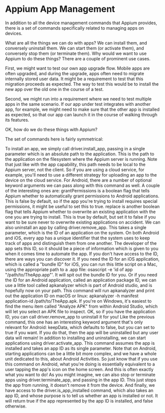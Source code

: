 # Appium App Management

In addition to all the device management commands that Appium provides, there is a set of commands specifically related to managing apps on devices.

What are all the things we can do with apps? We can install them, and conversely uninstall them. We can start them (or activate them), and conversely stop them (or terminate them). Why would we want to use Appium to do these things? There are a couple of prominent use cases.

First, we might want to test our own app upgrade flow. Mobile apps are often upgraded, and during the upgrade, apps often need to migrate internally stored user data. It might be a requirement to test that this migration proceeds as expected. The way to test this would be to install the new app over the old one in the course of a test.

Second, we might run into a requirement where we need to test multiple apps in the same scenario. If our app under test integrates with another app, for example, we might need to make sure that the other app is installed as expected, so that our app can launch it in the course of walking through its features.

OK, how do we do these things with Appium?

The set of commands here is fairly symmetrical:

To install an app, we simply call driver.install_app, passing in a single parameter which is an absolute path to the application. This is the path to the application on the filesystem where the Appium server is running. Note that just like with the app capability, this path needs to be local to the Appium server, not the client. So if you are using a cloud service, for example, you'll need to use a different strategy for uploading an app to the device on the cloud service. For Android, there are a number of optional keyword arguments we can pass along with this command as well. A couple of the interesting ones are: grantPermissions is a boolean flag that tells Appium whether to automatically grant permissions to Android applications. This is false by default, so if the app you're trying to install requires special permissions, it might be useful to set this to true. replace is another boolean flag that tells Appium whether to overwrite an existing application with the one you are trying to install. This is true by default, but set it to false if you want to be sure never to overwrite existing applications on accident.
We can also uninstall an app by calling driver.remove_app. This takes a single parameter, which is the ID of an application on the system. On both Android and iOS, every app has a unique identifier that the system uses to keep track of apps and distinguish them from one another. The developer of the app sets this ID, so it should be a piece of information which is given to you when it comes time to automate the app. If you don't have access to the ID, there are ways you can discover it. If you need the ID for an iOS application, which is called a "bundle ID" for iOS, you can run this little script on a Mac, using the appropriate path to a .app file: osascript -e 'id of app "/path/to/TheApp.app"'. It will spit out the bundle ID for you. Or if you need the ID for an Android application, called an application package ID, we can use a little tool called apkanalyzer which is part of Android studio, and is hopefully now on your path. This command will run apkanalyzer and print out the application ID on macOS or linux: apkanalyzer -h manifest application-id /path/to/TheApp.apk. If you're on Windows, it's easiest to find the menu item called "Analyze APK" from within Android Studio, which will let you select an APK file to inspect. OK, so if you have the application ID, you can call driver.remove_app to uninstall it for you! Like the previous command, this one has an interesting keyword argument that's only relevant for Android: keepData, which defaults to false, but you can set to true if you want. If you do that, then the app will be uninstalled but any user data will remain!
In addition to installing and uninstalling, we can start applications using driver.activate_app. This command assumes the app is installed and takes an app ID as its single parameter. Note that on Android, starting applications can be a little bit more complex, and we have a whole unit dedicated to this, about Android Activities. So just know that if you use this command on Android, what you're doing is essentially equivalent to a user tapping the app's icon on the home screen. And this is often exactly what you want to do!
As you might imagine, we can also stop or terminate apps using driver.terminate_app, and passing in the app ID. This just stops the app from running, it doesn't remove it from the device.
And finally, we have access to the driver.is_app_installed command, which also takes an app ID, and whose purpose is to tell us whether an app is installed or not. It will return true if the app represented by the app ID is installed, and false otherwise.
